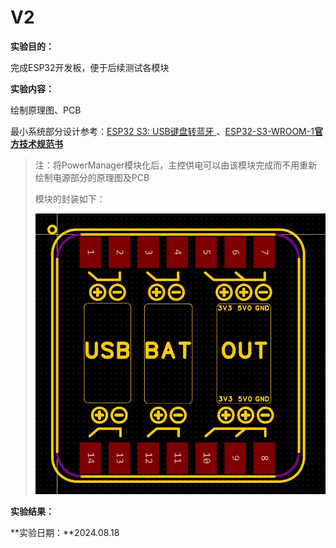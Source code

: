 # V2

**实验目的：**

完成ESP32开发板，便于后续测试各模块

**实验内容：**

绘制原理图、PCB

最小系统部分设计参考：[ESP32 S3: USB键盘转蓝牙 ](https://www.lab-z.com/esp32s3u2uk/)、[ESP32-S3-WROOM-1**官方技术规范书**](https://www.espressif.com.cn/sites/default/files/documentation/esp32-s3-wroom-1_wroom-1u_datasheet_cn.pdf)

> 注：将PowerManager模块化后，主控供电可以由该模块完成而不用重新绘制电源部分的原理图及PCB
>
> 模块的封装如下：
>
> ![](Pics\1.png)

**实验结果：**



**实验日期：**2024.08.18
